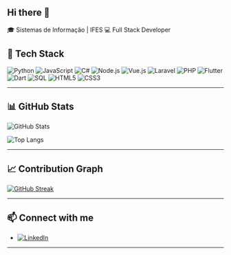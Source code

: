 ## Hi there 👋

🎓 Sistemas de Informação | IFES
💻 Full Stack Developer


## 🚀 Tech Stack
![Python](https://img.shields.io/badge/-Python-3776AB?logo=python&logoColor=white&style=for-the-badge)
![JavaScript](https://img.shields.io/badge/-JavaScript-F7DF1E?logo=javascript&logoColor=black&style=for-the-badge)
![C#](https://img.shields.io/badge/-C%23-239120?logo=c-sharp&logoColor=white&style=for-the-badge)
![Node.js](https://img.shields.io/badge/-Node.js-339933?logo=node.js&logoColor=white&style=for-the-badge)
![Vue.js](https://img.shields.io/badge/-Vue.js-4FC08D?logo=vue.js&logoColor=white&style=for-the-badge)
![Laravel](https://img.shields.io/badge/-Laravel-FF2D20?logo=laravel&logoColor=white&style=for-the-badge)
![PHP](https://img.shields.io/badge/-PHP-777BB4?logo=php&logoColor=white&style=for-the-badge)
![Flutter](https://img.shields.io/badge/-Flutter-02569B?logo=flutter&logoColor=white&style=for-the-badge)
![Dart](https://img.shields.io/badge/-Dart-0175C2?logo=dart&logoColor=white&style=for-the-badge)
![SQL](https://img.shields.io/badge/-SQL-4479A1?logo=postgresql&logoColor=white&style=for-the-badge)
![HTML5](https://img.shields.io/badge/-HTML5-E34F26?logo=html5&logoColor=white&style=for-the-badge)
![CSS3](https://img.shields.io/badge/-CSS3-1572B6?logo=css3&logoColor=white&style=for-the-badge)

---

## 📊 GitHub Stats
![GitHub Stats](https://github-readme-stats.vercel.app/api?username=larissabrangel&show_icons=true&theme=tokyonight)  

![Top Langs](https://github-readme-stats.vercel.app/api/top-langs/?username=larissabrangel&langs_count=10&layout=compact&theme=tokyonight)

---

## 📈 Contribution Graph
[![GitHub Streak](https://streak-stats.demolab.com?user=larissabrangel&theme=tokyonight&hide_border=true)](https://git.io/streak-stats)

---

## 📫 Connect with me
- [![LinkedIn](https://img.shields.io/badge/-LinkedIn-0A66C2?logo=linkedin&logoColor=white&style=for-the-badge)](https://www.linkedin.com/in/larissa-rangel-637458250/)

---
